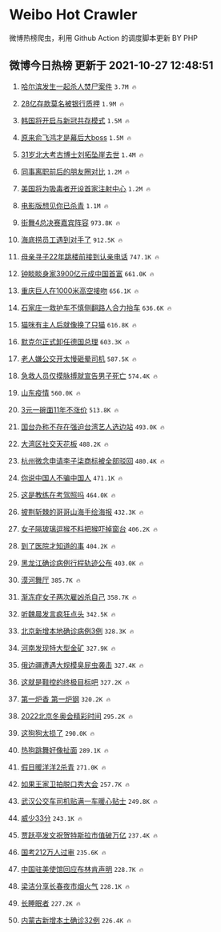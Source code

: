 # Weibo Hot Crawler 



微博热榜爬虫，利用 Github Action 的调度脚本更新 BY PHP 


## 微博今日热榜 更新于 2021-10-27 12:48:51 
1. [哈尔滨发生一起杀人焚尸案件](https://s.weibo.com/weibo?q=%23%E5%93%88%E5%B0%94%E6%BB%A8%E5%8F%91%E7%94%9F%E4%B8%80%E8%B5%B7%E6%9D%80%E4%BA%BA%E7%84%9A%E5%B0%B8%E6%A1%88%E4%BB%B6%23&Refer=top) `3.7M 🔥` 

1. [28亿存款莫名被银行质押](https://s.weibo.com/weibo?q=%2328%E4%BA%BF%E5%AD%98%E6%AC%BE%E8%8E%AB%E5%90%8D%E8%A2%AB%E9%93%B6%E8%A1%8C%E8%B4%A8%E6%8A%BC%23&Refer=top) `1.9M 🔥` 

1. [韩国将开启与新冠共存模式](https://s.weibo.com/weibo?q=%23%E9%9F%A9%E5%9B%BD%E5%B0%86%E5%BC%80%E5%90%AF%E4%B8%8E%E6%96%B0%E5%86%A0%E5%85%B1%E5%AD%98%E6%A8%A1%E5%BC%8F%23&Refer=top) `1.5M 🔥` 

1. [原来俞飞鸿才是幕后大boss](https://s.weibo.com/weibo?q=%23%E5%8E%9F%E6%9D%A5%E4%BF%9E%E9%A3%9E%E9%B8%BF%E6%89%8D%E6%98%AF%E5%B9%95%E5%90%8E%E5%A4%A7boss%23&Refer=top) `1.5M 🔥` 

1. [31岁北大考古博士刘拓坠崖去世](https://s.weibo.com/weibo?q=%2331%E5%B2%81%E5%8C%97%E5%A4%A7%E8%80%83%E5%8F%A4%E5%8D%9A%E5%A3%AB%E5%88%98%E6%8B%93%E5%9D%A0%E5%B4%96%E5%8E%BB%E4%B8%96%23&Refer=top) `1.4M 🔥` 

1. [同事离职前后的朋友圈对比](https://s.weibo.com/weibo?q=%23%E5%90%8C%E4%BA%8B%E7%A6%BB%E8%81%8C%E5%89%8D%E5%90%8E%E7%9A%84%E6%9C%8B%E5%8F%8B%E5%9C%88%E5%AF%B9%E6%AF%94%23&Refer=top) `1.2M 🔥` 

1. [美国将为吸毒者开设首家注射中心](https://s.weibo.com/weibo?q=%23%E7%BE%8E%E5%9B%BD%E5%B0%86%E4%B8%BA%E5%90%B8%E6%AF%92%E8%80%85%E5%BC%80%E8%AE%BE%E9%A6%96%E5%AE%B6%E6%B3%A8%E5%B0%84%E4%B8%AD%E5%BF%83%23&Refer=top) `1.2M 🔥` 

1. [电影版想见你已杀青](https://s.weibo.com/weibo?q=%23%E7%94%B5%E5%BD%B1%E7%89%88%E6%83%B3%E8%A7%81%E4%BD%A0%E5%B7%B2%E6%9D%80%E9%9D%92%23&Refer=top) `1.1M 🔥` 

1. [街舞4总决赛嘉宾阵容](https://s.weibo.com/weibo?q=%23%E8%A1%97%E8%88%9E4%E6%80%BB%E5%86%B3%E8%B5%9B%E5%98%89%E5%AE%BE%E9%98%B5%E5%AE%B9%23&Refer=top) `973.8K 🔥` 

1. [海底捞员工遇到对手了](https://s.weibo.com/weibo?q=%23%E6%B5%B7%E5%BA%95%E6%8D%9E%E5%91%98%E5%B7%A5%E9%81%87%E5%88%B0%E5%AF%B9%E6%89%8B%E4%BA%86%23&Refer=top) `912.5K 🔥` 

1. [母亲寻子22年跳楼前接到认亲电话](https://s.weibo.com/weibo?q=%23%E6%AF%8D%E4%BA%B2%E5%AF%BB%E5%AD%9022%E5%B9%B4%E8%B7%B3%E6%A5%BC%E5%89%8D%E6%8E%A5%E5%88%B0%E8%AE%A4%E4%BA%B2%E7%94%B5%E8%AF%9D%23&Refer=top) `747.1K 🔥` 

1. [钟睒睒身家3900亿元成中国首富](https://s.weibo.com/weibo?q=%23%E9%92%9F%E7%9D%92%E7%9D%92%E8%BA%AB%E5%AE%B63900%E4%BA%BF%E5%85%83%E6%88%90%E4%B8%AD%E5%9B%BD%E9%A6%96%E5%AF%8C%23&Refer=top) `661.0K 🔥` 

1. [重庆巨人在1000米高空接吻](https://s.weibo.com/weibo?q=%23%E9%87%8D%E5%BA%86%E5%B7%A8%E4%BA%BA%E5%9C%A81000%E7%B1%B3%E9%AB%98%E7%A9%BA%E6%8E%A5%E5%90%BB%23&Refer=top) `656.1K 🔥` 

1. [石家庄一救护车不慎侧翻路人合力抬车](https://s.weibo.com/weibo?q=%23%E7%9F%B3%E5%AE%B6%E5%BA%84%E4%B8%80%E6%95%91%E6%8A%A4%E8%BD%A6%E4%B8%8D%E6%85%8E%E4%BE%A7%E7%BF%BB%E8%B7%AF%E4%BA%BA%E5%90%88%E5%8A%9B%E6%8A%AC%E8%BD%A6%23&Refer=top) `636.6K 🔥` 

1. [猫咪有主人后就像换了只猫](https://s.weibo.com/weibo?q=%23%E7%8C%AB%E5%92%AA%E6%9C%89%E4%B8%BB%E4%BA%BA%E5%90%8E%E5%B0%B1%E5%83%8F%E6%8D%A2%E4%BA%86%E5%8F%AA%E7%8C%AB%23&Refer=top) `616.8K 🔥` 

1. [默克尔正式卸任德国总理](https://s.weibo.com/weibo?q=%23%E9%BB%98%E5%85%8B%E5%B0%94%E6%AD%A3%E5%BC%8F%E5%8D%B8%E4%BB%BB%E5%BE%B7%E5%9B%BD%E6%80%BB%E7%90%86%23&Refer=top) `603.3K 🔥` 

1. [老人嫌公交开太慢砸晕司机](https://s.weibo.com/weibo?q=%23%E8%80%81%E4%BA%BA%E5%AB%8C%E5%85%AC%E4%BA%A4%E5%BC%80%E5%A4%AA%E6%85%A2%E7%A0%B8%E6%99%95%E5%8F%B8%E6%9C%BA%23&Refer=top) `587.5K 🔥` 

1. [急救人员仅摸脉搏就宣告男子死亡](https://s.weibo.com/weibo?q=%23%E6%80%A5%E6%95%91%E4%BA%BA%E5%91%98%E4%BB%85%E6%91%B8%E8%84%89%E6%90%8F%E5%B0%B1%E5%AE%A3%E5%91%8A%E7%94%B7%E5%AD%90%E6%AD%BB%E4%BA%A1%23&Refer=top) `574.4K 🔥` 

1. [山东疫情](https://s.weibo.com/weibo?q=%23%E5%B1%B1%E4%B8%9C%E7%96%AB%E6%83%85%23&Refer=top) `560.0K 🔥` 

1. [3元一碗面11年不涨价](https://s.weibo.com/weibo?q=%233%E5%85%83%E4%B8%80%E7%A2%97%E9%9D%A211%E5%B9%B4%E4%B8%8D%E6%B6%A8%E4%BB%B7%23&Refer=top) `513.8K 🔥` 

1. [国台办称不存在强迫台湾艺人选边站](https://s.weibo.com/weibo?q=%23%E5%9B%BD%E5%8F%B0%E5%8A%9E%E7%A7%B0%E4%B8%8D%E5%AD%98%E5%9C%A8%E5%BC%BA%E8%BF%AB%E5%8F%B0%E6%B9%BE%E8%89%BA%E4%BA%BA%E9%80%89%E8%BE%B9%E7%AB%99%23&Refer=top) `493.0K 🔥` 

1. [大湾区社交天花板](https://s.weibo.com/weibo?q=%23%E5%A4%A7%E6%B9%BE%E5%8C%BA%E7%A4%BE%E4%BA%A4%E5%A4%A9%E8%8A%B1%E6%9D%BF%23&Refer=top) `488.2K 🔥` 

1. [杭州微念申请李子柒商标被全部驳回](https://s.weibo.com/weibo?q=%23%E6%9D%AD%E5%B7%9E%E5%BE%AE%E5%BF%B5%E7%94%B3%E8%AF%B7%E6%9D%8E%E5%AD%90%E6%9F%92%E5%95%86%E6%A0%87%E8%A2%AB%E5%85%A8%E9%83%A8%E9%A9%B3%E5%9B%9E%23&Refer=top) `480.4K 🔥` 

1. [你说中国人不骗中国人](https://s.weibo.com/weibo?q=%23%E4%BD%A0%E8%AF%B4%E4%B8%AD%E5%9B%BD%E4%BA%BA%E4%B8%8D%E9%AA%97%E4%B8%AD%E5%9B%BD%E4%BA%BA%23&Refer=top) `471.1K 🔥` 

1. [这是教练在考驾照吗](https://s.weibo.com/weibo?q=%23%E8%BF%99%E6%98%AF%E6%95%99%E7%BB%83%E5%9C%A8%E8%80%83%E9%A9%BE%E7%85%A7%E5%90%97%23&Refer=top) `464.0K 🔥` 

1. [披荆斩棘的哥哥山海手绘海报](https://s.weibo.com/weibo?q=%23%E6%8A%AB%E8%8D%86%E6%96%A9%E6%A3%98%E7%9A%84%E5%93%A5%E5%93%A5%E5%B1%B1%E6%B5%B7%E6%89%8B%E7%BB%98%E6%B5%B7%E6%8A%A5%23&Refer=top) `432.3K 🔥` 

1. [女子隔玻璃逗猴不料把猴吓掉窗台](https://s.weibo.com/weibo?q=%23%E5%A5%B3%E5%AD%90%E9%9A%94%E7%8E%BB%E7%92%83%E9%80%97%E7%8C%B4%E4%B8%8D%E6%96%99%E6%8A%8A%E7%8C%B4%E5%90%93%E6%8E%89%E7%AA%97%E5%8F%B0%23&Refer=top) `406.2K 🔥` 

1. [到了医院才知道的事](https://s.weibo.com/weibo?q=%23%E5%88%B0%E4%BA%86%E5%8C%BB%E9%99%A2%E6%89%8D%E7%9F%A5%E9%81%93%E7%9A%84%E4%BA%8B%23&Refer=top) `404.2K 🔥` 

1. [黑龙江确诊病例行程轨迹公布](https://s.weibo.com/weibo?q=%23%E9%BB%91%E9%BE%99%E6%B1%9F%E7%A1%AE%E8%AF%8A%E7%97%85%E4%BE%8B%E8%A1%8C%E7%A8%8B%E8%BD%A8%E8%BF%B9%E5%85%AC%E5%B8%83%23&Refer=top) `403.0K 🔥` 

1. [漠河舞厅](https://s.weibo.com/weibo?q=%E6%BC%A0%E6%B2%B3%E8%88%9E%E5%8E%85&Refer=top) `385.7K 🔥` 

1. [渐冻症女子两次雇凶杀自己](https://s.weibo.com/weibo?q=%23%E6%B8%90%E5%86%BB%E7%97%87%E5%A5%B3%E5%AD%90%E4%B8%A4%E6%AC%A1%E9%9B%87%E5%87%B6%E6%9D%80%E8%87%AA%E5%B7%B1%23&Refer=top) `358.7K 🔥` 

1. [听魏晨发言疯狂点头](https://s.weibo.com/weibo?q=%23%E5%90%AC%E9%AD%8F%E6%99%A8%E5%8F%91%E8%A8%80%E7%96%AF%E7%8B%82%E7%82%B9%E5%A4%B4%23&Refer=top) `342.5K 🔥` 

1. [北京新增本地确诊病例3例](https://s.weibo.com/weibo?q=%23%E5%8C%97%E4%BA%AC%E6%96%B0%E5%A2%9E%E6%9C%AC%E5%9C%B0%E7%A1%AE%E8%AF%8A%E7%97%85%E4%BE%8B3%E4%BE%8B%23&Refer=top) `328.3K 🔥` 

1. [河南发现特大型金矿](https://s.weibo.com/weibo?q=%23%E6%B2%B3%E5%8D%97%E5%8F%91%E7%8E%B0%E7%89%B9%E5%A4%A7%E5%9E%8B%E9%87%91%E7%9F%BF%23&Refer=top) `327.9K 🔥` 

1. [俄边疆遭遇大规模臭屁虫袭击](https://s.weibo.com/weibo?q=%23%E4%BF%84%E8%BE%B9%E7%96%86%E9%81%AD%E9%81%87%E5%A4%A7%E8%A7%84%E6%A8%A1%E8%87%AD%E5%B1%81%E8%99%AB%E8%A2%AD%E5%87%BB%23&Refer=top) `327.4K 🔥` 

1. [这就是鞋控的终极目标吧](https://s.weibo.com/weibo?q=%23%E8%BF%99%E5%B0%B1%E6%98%AF%E9%9E%8B%E6%8E%A7%E7%9A%84%E7%BB%88%E6%9E%81%E7%9B%AE%E6%A0%87%E5%90%A7%23&Refer=top) `327.2K 🔥` 

1. [第一炉香 第一炉钢](https://s.weibo.com/weibo?q=%E7%AC%AC%E4%B8%80%E7%82%89%E9%A6%99%20%E7%AC%AC%E4%B8%80%E7%82%89%E9%92%A2&Refer=top) `320.2K 🔥` 

1. [2022北京冬奥会精彩时间](https://s.weibo.com/weibo?q=%232022%E5%8C%97%E4%BA%AC%E5%86%AC%E5%A5%A5%E4%BC%9A%E7%B2%BE%E5%BD%A9%E6%97%B6%E9%97%B4%23&Refer=top) `295.2K 🔥` 

1. [这狗狗太损了](https://s.weibo.com/weibo?q=%23%E8%BF%99%E7%8B%97%E7%8B%97%E5%A4%AA%E6%8D%9F%E4%BA%86%23&Refer=top) `290.0K 🔥` 

1. [热狗跳舞好像扯面](https://s.weibo.com/weibo?q=%23%E7%83%AD%E7%8B%97%E8%B7%B3%E8%88%9E%E5%A5%BD%E5%83%8F%E6%89%AF%E9%9D%A2%23&Refer=top) `289.1K 🔥` 

1. [假日暖洋洋2杀青](https://s.weibo.com/weibo?q=%23%E5%81%87%E6%97%A5%E6%9A%96%E6%B4%8B%E6%B4%8B2%E6%9D%80%E9%9D%92%23&Refer=top) `271.0K 🔥` 

1. [如果王家卫拍脱口秀大会](https://s.weibo.com/weibo?q=%23%E5%A6%82%E6%9E%9C%E7%8E%8B%E5%AE%B6%E5%8D%AB%E6%8B%8D%E8%84%B1%E5%8F%A3%E7%A7%80%E5%A4%A7%E4%BC%9A%23&Refer=top) `257.7K 🔥` 

1. [武汉公交车司机贴满一车暖心贴士](https://s.weibo.com/weibo?q=%23%E6%AD%A6%E6%B1%89%E5%85%AC%E4%BA%A4%E8%BD%A6%E5%8F%B8%E6%9C%BA%E8%B4%B4%E6%BB%A1%E4%B8%80%E8%BD%A6%E6%9A%96%E5%BF%83%E8%B4%B4%E5%A3%AB%23&Refer=top) `249.8K 🔥` 

1. [威少33分](https://s.weibo.com/weibo?q=%23%E5%A8%81%E5%B0%9133%E5%88%86%23&Refer=top) `243.1K 🔥` 

1. [贾跃亭发文祝贺特斯拉市值破万亿](https://s.weibo.com/weibo?q=%23%E8%B4%BE%E8%B7%83%E4%BA%AD%E5%8F%91%E6%96%87%E7%A5%9D%E8%B4%BA%E7%89%B9%E6%96%AF%E6%8B%89%E5%B8%82%E5%80%BC%E7%A0%B4%E4%B8%87%E4%BA%BF%23&Refer=top) `237.4K 🔥` 

1. [国考212万人过审](https://s.weibo.com/weibo?q=%23%E5%9B%BD%E8%80%83212%E4%B8%87%E4%BA%BA%E8%BF%87%E5%AE%A1%23&Refer=top) `235.6K 🔥` 

1. [中国驻美使馆回应布林肯声明](https://s.weibo.com/weibo?q=%23%E4%B8%AD%E5%9B%BD%E9%A9%BB%E7%BE%8E%E4%BD%BF%E9%A6%86%E5%9B%9E%E5%BA%94%E5%B8%83%E6%9E%97%E8%82%AF%E5%A3%B0%E6%98%8E%23&Refer=top) `228.7K 🔥` 

1. [梁洁分享长春夜市烟火气](https://s.weibo.com/weibo?q=%23%E6%A2%81%E6%B4%81%E5%88%86%E4%BA%AB%E9%95%BF%E6%98%A5%E5%A4%9C%E5%B8%82%E7%83%9F%E7%81%AB%E6%B0%94%23&Refer=top) `228.1K 🔥` 

1. [长睡眠者](https://s.weibo.com/weibo?q=%23%E9%95%BF%E7%9D%A1%E7%9C%A0%E8%80%85%23&Refer=top) `227.2K 🔥` 

1. [内蒙古新增本土确诊32例](https://s.weibo.com/weibo?q=%23%E5%86%85%E8%92%99%E5%8F%A4%E6%96%B0%E5%A2%9E%E6%9C%AC%E5%9C%9F%E7%A1%AE%E8%AF%8A32%E4%BE%8B%23&Refer=top) `226.4K 🔥` 


